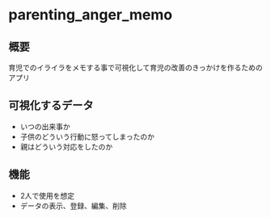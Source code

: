 # parenting_anger_memo

## 概要

育児でのイライラをメモする事で可視化して育児の改善のきっかけを作るためのアプリ

## 可視化するデータ

* いつの出来事か
* 子供のどういう行動に怒ってしまったのか
* 親はどういう対応をしたのか

## 機能

* 2人で使用を想定
* データの表示、登録、編集、削除
